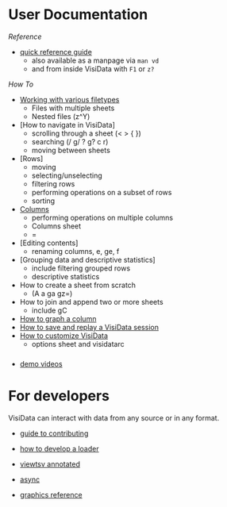 # User Documentation

*Reference*

* [quick reference guide](/man)
    * also available as a manpage via `man vd`
    * and from inside VisiData with `F1` or `z?`

*How To*

* [Working with various filetypes](/docs/loaders)
    * Files with multiple sheets
    * Nested files (z^Y)
* [How to navigate in VisiData]
    * scrolling through a sheet (< > { })
    * searching (/ g/ ? g? c r)
    * moving between sheets
* [Rows]
    * moving
    * selecting/unselecting
    * filtering rows
    * performing operations on a subset of rows
    * sorting
* [Columns](/howto/columns)
    * performing operations on multiple columns
    * Columns sheet
    * =
* [Editing contents]
    * renaming columns, e, ge, f
* [Grouping data and descriptive statistics]
    * include filtering grouped rows
    * descriptive statistics
* How to create a sheet from scratch 
    * (A a ga gz=)
* How to join and append two or more sheets
    * include gC
* [How to graph a column](/howto/graph)
* [How to save and replay a VisiData session](/howto/save-restore)
* [How to customize VisiData](/howto/customize)
    * options sheet and visidatarc
###

- [demo videos](/videos)


# For developers

VisiData can interact with data from any source or in any format.

* [guide to contributing](/contributing)

* [how to develop a loader](/howto/loaders)
* [viewtsv annotated](/docs/viewtsv)
* [async](/docs/async)
* [graphics reference](/docs/graphics)

